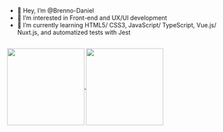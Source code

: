 - 👋 Hey, I’m @Brenno-Daniel
- 👀 I’m interested in Front-end and UX/UI development
- 🌱 I’m currently learning HTML5/ CSS3, JavaScript/ TypeScript, Vue.js/ Nuxt.js, and automatized tests with Jest
##

<a target="_blank" href="https://github.com/anuraghazra/github-readme-stats">
  <img align="center" height="180rem" src="https://github-readme-stats.vercel.app/api/top-langs/?username=Brenno-Daniel&hide=python,csharp,php&langs_count=8&layout=compact&theme=tokyonight" />
  <img align="center" height="180rem" src="https://github-readme-stats.vercel.app/api?username=Brenno-Daniel&show_icons=true&theme=tokyonight" />
</a>
  
